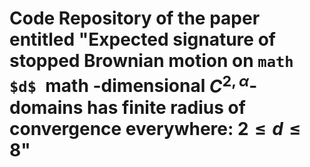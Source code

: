 #  Code Repository of the paper entitled "Expected signature of stopped Brownian motion on ```math $d$ ```math -dimensional $C^{2, \alpha}$-domains has finite radius of convergence everywhere: $2\leq d \leq 8$"
